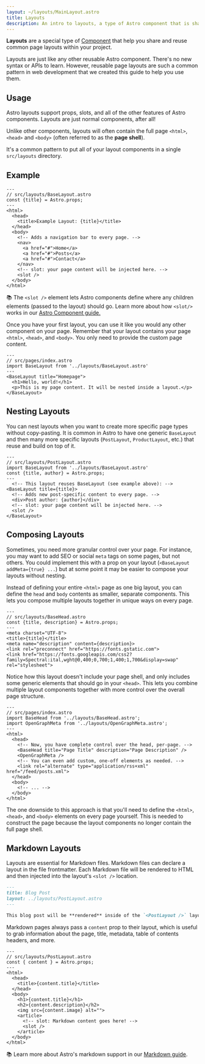 ```yaml
---
layout: ~/layouts/MainLayout.astro
title: Layouts
description: An intro to layouts, a type of Astro component that is shared between pages for common layouts.
---
```


**Layouts** are a special type of [Component](/core-concepts/astro-components) that help you share and reuse common page layouts within your project.

Layouts are just like any other reusable Astro component. There's no new syntax or APIs to learn. However, reusable page layouts are such a common pattern in web development that we created this guide to help you use them.

## Usage

Astro layouts support props, slots, and all of the other features of Astro components. Layouts are just normal components, after all!

Unlike other components, layouts will often contain the full page `<html>`, `<head>` and `<body>` (often referred to as the **page shell**).

It's a common pattern to put all of your layout components in a single `src/layouts` directory.

## Example

```astro
---
// src/layouts/BaseLayout.astro
const {title} = Astro.props;
---
<html>
  <head>
    <title>Example Layout: {title}</title>
  </head>
  <body>
    <!-- Adds a navigation bar to every page. -->
    <nav>
      <a href="#">Home</a>
      <a href="#">Posts</a>
      <a href="#">Contact</a>
    </nav>
    <!-- slot: your page content will be injected here. -->
    <slot />
  </body>
</html>
```

📚 The `<slot />` element lets Astro components define where any children elements (passed to the layout) should go. Learn more about how `<slot/>` works in our [Astro Component guide.](/core-concepts/astro-components)

Once you have your first layout, you can use it like you would any other component on your page. Remember that your layout contains your page `<html>`, `<head>`, and `<body>`. You only need to provide the custom page content.

```astro
---
// src/pages/index.astro
import BaseLayout from '../layouts/BaseLayout.astro'
---
<BaseLayout title="Homepage">
  <h1>Hello, world!</h1>
  <p>This is my page content. It will be nested inside a layout.</p>
</BaseLayout>
```

## Nesting Layouts

You can nest layouts when you want to create more specific page types without copy-pasting. It is common in Astro to have one generic `BaseLayout` and then many more specific layouts (`PostLayout`, `ProductLayout`, etc.) that reuse and build on top of it.

```astro
---
// src/layouts/PostLayout.astro
import BaseLayout from '../layouts/BaseLayout.astro'
const {title, author} = Astro.props;
---
  <!-- This layout reuses BaseLayout (see example above): -->
<BaseLayout title={title}>
  <!-- Adds new post-specific content to every page. -->
  <div>Post author: {author}</div>
  <!-- slot: your page content will be injected here. -->
  <slot />
</BaseLayout>
```

## Composing Layouts

Sometimes, you need more granular control over your page. For instance, you may want to add SEO or social `meta` tags on some pages, but not others. You could implement this with a prop on your layout (`<BaseLayout addMeta={true} ...`) but at some point it may be easier to compose your layouts without nesting.

Instead of defining your entire `<html>` page as one big layout, you can define the `head` and `body` contents as smaller, separate components. This lets you compose multiple layouts together in unique ways on every page.

```astro
---
// src/layouts/BaseHead.astro
const {title, description} = Astro.props;
---
<meta charset="UTF-8">
<title>{title}</title>
<meta name="description" content={description}>
<link rel="preconnect" href="https://fonts.gstatic.com">
<link href="https://fonts.googleapis.com/css2?family=Spectral:ital,wght@0,400;0,700;1,400;1,700&display=swap" rel="stylesheet">
```

Notice how this layout doesn't include your page shell, and only includes some generic elements that should go in your `<head>`. This lets you combine multiple layout components together with more control over the overall page structure.

```astro
---
// src/pages/index.astro
import BaseHead from '../layouts/BaseHead.astro';
import OpenGraphMeta from '../layouts/OpenGraphMeta.astro';
---
<html>
  <head>
    <!-- Now, you have complete control over the head, per-page. -->
    <BaseHead title="Page Title" description="Page Description" />
    <OpenGraphMeta />
    <!-- You can even add custom, one-off elements as needed. -->
    <link rel="alternate" type="application/rss+xml" href="/feed/posts.xml">
  </head>
  <body>
    <!-- ... -->
  </body>
</html>
```

The one downside to this approach is that you'll need to define the `<html>`, `<head>`, and `<body>` elements on every page yourself. This is needed to construct the page because the layout components no longer contain the full page shell.

## Markdown Layouts

Layouts are essential for Markdown files. Markdown files can declare a layout in the file frontmatter. Each Markdown file will be rendered to HTML and then injected into the layout's `<slot />` location.

```markdown
---
title: Blog Post
layout: ../layouts/PostLayout.astro
---

This blog post will be **rendered** inside of the `<PostLayout />` layout.
```

Markdown pages always pass a `content` prop to their layout, which is useful to grab information about the page, title, metadata, table of contents headers, and more.

```astro
---
// src/layouts/PostLayout.astro
const { content } = Astro.props;
---
<html>
  <head>
    <title>{content.title}</title>
  </head>
  <body>
    <h1>{content.title}</h1>
    <h2>{content.description}</h2>
    <img src={content.image} alt="">
    <article>
      <!-- slot: Markdown content goes here! -->
      <slot />
    </article>
  </body>
</html>
```

📚 Learn more about Astro's markdown support in our [Markdown guide](/guides/markdown-content).
